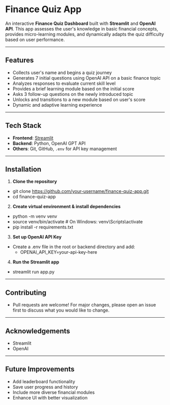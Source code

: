 # Finance Quiz App

An interactive **Finance Quiz Dashboard** built with **Streamlit** and **OpenAI API**. This app assesses the user's knowledge in basic financial concepts, provides micro-learning modules, and dynamically adapts the quiz difficulty based on user performance.

---

## Features

- Collects user's name and begins a quiz journey
- Generates 7 initial questions using OpenAI API on a basic finance topic
- Analyzes responses to evaluate current skill level
- Provides a brief learning module based on the initial score
- Asks 3 follow-up questions on the newly introduced topic
- Unlocks and transitions to a new module based on user's score
- Dynamic and adaptive learning experience

---

## Tech Stack

- **Frontend**: [Streamlit](https://streamlit.io/)
- **Backend**: Python, OpenAI GPT API
- **Others**: Git, GitHub, `.env` for API key management

---

## Installation

1. **Clone the repository**
- git clone https://github.com/your-username/finance-quiz-app.git
- cd finance-quiz-app

2. **Create virtual environment & install dependencies**
- python -m venv venv
- source venv/bin/activate     # On Windows: venv\Scripts\activate
- pip install -r requirements.txt

3. **Set up OpenAI API Key**
- Create a .env file in the root or backend directory and add:
  - OPENAI_API_KEY=your-api-key-here

4. **Run the Streamlit app**
- streamlit run app.py

---

## Contributing
- Pull requests are welcome! For major changes, please open an issue first to discuss what you would like to change.

---

## Acknowledgements
- Streamlit
- OpenAI

---

## Future Improvements
- Add leaderboard functionality
- Save user progress and history
- Include more diverse financial modules
- Enhance UI with better visualization

